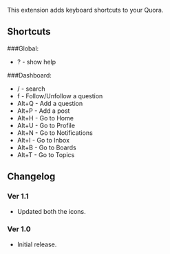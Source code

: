 This extension adds keyboard shortcuts to your Quora.

## Shortcuts 
###Global:
* ? - show help

###Dashboard:
* / - search
* f - Follow/Unfollow a question
* Alt+Q - Add a question
* Alt+P - Add a post
* Alt+H - Go to Home
* Alt+U - Go to Profile
* Alt+N - Go to Notifications
* Alt+I - Go to Inbox
* Alt+B - Go to Boards
* Alt+T - Go to Topics

## Changelog
### Ver 1.1
* Updated both the icons.

### Ver 1.0
* Initial release.

